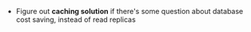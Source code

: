 * Figure out **caching solution** if there's some question about database cost saving, instead of read replicas